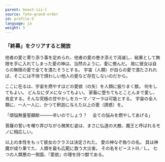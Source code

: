```yaml
---
parent: beast-iii-l
source: fate-grand-order
id: profile-5
language: ja
weight: 5
---
```


### 「終幕」をクリアすると開放

他者の愛と寄り添う事を定められ、他者の愛の巻き添えで消滅し、結果として無限を手に入れてしまった愛の神は、当然のように、愛に倦んだ。
故に彼女は自らの無限の愛で全てを満たそうとする。
宇宙（人類）が自らの愛で満たされれば、そこには不快で煩わしい他人の愛など存在しないのだから。

ここに在るは、宇宙を燃やすほどの愛欲（の矢）を人類に振りまく獣。
何をしてもよい。
どんなにダメになってもよい。
家畜に堕ちてもとことんまで愛し、肯定する。そんな究極の甘やかしをカーマ／マーラは可能とする。
宇宙の全人類に、一人一人に、かつて釈迦に与えた以上の愛（誘惑）を。

「煩悩無量誓願断―――辛いのでしょう？
　全ての悩みを燃やしてあげる」

菩薩の誓いを嘲り弄びながら微笑む姿は、まさに仏道の大敵、魔王と呼ばれるモノに相応しい。

以上の本性をもって彼女のクラスは決定された。
愛の神なぞ偽りの名。
其は神魔が成り果てた、人類を最も広範に救う大災害。
その名をビーストⅢ／Ｌ。
七つの人類悪の一側面、『愛欲』の理を持つ獣である。
